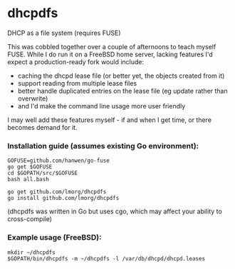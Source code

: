 # dhcpdfs
DHCP as a file system (requires FUSE)

This was cobbled together over a couple of afternoons to teach myself FUSE.
While I do run it on a FreeBSD home server, lacking features I'd expect a
production-ready fork would include:
* caching the dhcpd lease file (or better yet, the objects created from it)
* support reading from multiple lease files
* better handle duplicated entries on the lease file (eg update rather than overwrite)
* and I'd make the command line usage more user friendly

I may well add these features myself - if and when I get time, or there becomes demand for it.

### Installation guide (assumes existing Go environment):

    GOFUSE=github.com/hanwen/go-fuse
    go get $GOFUSE
    cd $GOPATH/src/$GOFUSE
    bash all.bash
    
    go get github.com/lmorg/dhcpdfs
    go install github.com/lmorg/dhcpdfs

(dhcpdfs was written in Go but uses cgo, which may affect your ability to cross-compile)
    
### Example usage (FreeBSD):

    mkdir ~/dhcpdfs
    $GOPATH/bin/dhcpdfs -m ~/dhcpdfs -l /var/db/dhcpd/dhcpd.leases
